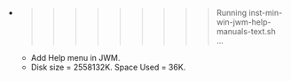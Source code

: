 * >>>>>>>>> Running inst-min-win-jwm-help-manuals-text.sh ...
  * Add Help menu in JWM.
  * Disk size = 2558132K. Space Used = 36K.

